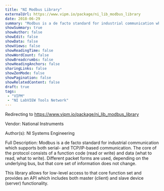 ```yaml
---
title: "NI Modbus Library"
externalUrl: https://www.vipm.io/package/ni_lib_modbus_library
date: 2018-06-29
summary: "Modbus is a de facto standard for industrial communication which supports both serial- and TCP/IP-based communication."
showSummary: true
showAuthor: false
showEdit: false
showData: false
showViews: false
showReadingTime: false
showWordCount: false
showBreadcrumbs: false
showHeadingAnchors: false
sharingLinks: false
showZenMode: false
showPagination: false
showRelatedContent: false
draft: true
tags:
 - "VIPM"
 - "NI LabVIEW Tools Network"
---
```


Redirecting to https://www.vipm.io/package/ni_lib_modbus_library

Vendor: National Instruments

Author(s): NI Systems Engineering
 
Full Description:
Modbus is a de facto standard for industrial communication which supports both serial- and TCP/IP-based communication. The core of the protocol consists of a function code (read or write) and data (what to read, what to write). Different packet forms are used, depending on the underlying bus, but that core set of information does not change.

This library allows for low-level access to that core function set and provides an API which includes both master (client) and slave device (server) functionality.